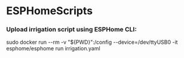 # ESPHomeScripts

### Upload irrigation script using ESPHome CLI:
sudo docker run --rm -v "${PWD}":/config --device=/dev/ttyUSB0 -it esphome/esphome run irrigation.yaml
